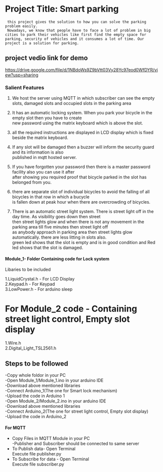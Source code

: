# Project Title: Smart parking

     this project gives the solution to how you can solve the parking problem easily.
     Nowadays, we know that people have to face a lot of problem in big cities to park their vehicles like first find the empty space for parking, security of vehicles and it consumes a lot of time. Our project is a solution for parking.

## project vedio link for demo<br>
https://drive.google.com/file/d/1NBdoWs9Z9bVtt03Vy28Yc97eod0WfDYR/view?usp=sharing<br>

### Salient Features
1. We host the server using MQTT in which subscriber can see the empty<br>
   slots, damaged slots and occupied slots in the parking area
   
2. It has an automatic locking system. When you park your bicycle in the empty slot then you have to create <br>
   new password using the matrix keyboard which is above the slot.
   
3. all the required instructions are displayed in LCD display which is fixed beside the matrix keyboard.
4. If any slot will be damaged then a buzzer will inform the security guard and its information is also <br>
  published in mqtt hosted server.
  
5. If you have forgotten your password then there is a master password facility also you can use it after <br>
   after showing you required proof that bicycle parked in the slot has belonged from you.
6. there are separate slot of individual bicycles to avoid the falling of all bicycles in that row in which a bucycle<br>
  is fallen down at peak hour when there are overcrowding of bicycles.
  
7. There is an automatic street light system. There is street light off in the day time. As visibility goes down then street <br>
 then street lights glow  and when there is not any movement in the parking area till five minutes then street light off<br>
 as anybody approach in parking area then street lights glow automatically. there are less litting in slots also.<br>
 green led shows that the slot is empty and is in good condition and Red led shows that the slot is damaged.

#### Module_1- Folder Containing code for Lock system

Libaries to be included <br>

1.LiquidCrystal.h  - For LCD Display <br>
2.Keypad.h         - For Keypad <br>
3.LowPower.h        - For arduino sleep <br>
 
# For Module_2 code - Containing street light control, Empty slot display 
1.Wire.h  <br>
2.Digital_Light_TSL2561.h  <br>



## Steps to be followed
-Copy whole foldor in your PC <br>
-Open Module_1/Module_1.ino in your arduino IDE  <br>
-Download above mentioned libraries  <br>
-Connect Arduino_1(The one for Smart lock mechanism)  <br>
-Upload the code in Arduino 1  <br>
-Open Module_2/Module_2.ino in your arduino IDE  <br>
-Download above mentioned libraries  <br>
-Connect Arduino_2(The one for street light control, Empty slot display)  <br>
-Upload the code in Arduino_2  <br>


#### For MQTT
- Copy Files in MQTT Module in your PC  <br>
-Publisher and Subscriber should be connected to same server  <br>
- To Publish data- Open Terminal  <br>
                   Execute file publisher.py  <br>
- To Subscribe for data - Open Terminal  <br>
                   Execute file subscriber.py  <br>
		   
